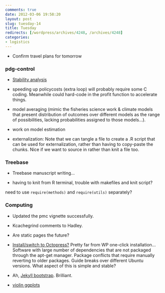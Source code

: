 ```yaml
---
comments: true
date: 2012-03-06 19:58:20
layout: post
slug: tuesday-14
title: Tuesday
redirects: [/wordpress/archives/4248, /archives/4248]
categories:
- logistics
---
```




  * Confirm travel plans for tomorrow





### pdg-control







  * [Stability analysis](https://github.com/cboettig/pdg_control/blob/master/inst/examples/stability.md)


  * speeding up policycosts (extra loop) will probably require some C coding.  Meanwhile could hard-code in the profit function to accelerate things.  


  * model averaging (mimic the fisheries science work & climate models that present distribution of outcomes over different models as the range of possibilities, lacking probabilities assigned to those models...). 


  * work on model estimation


  * externalization: Note that we can tangle a file to create a .R script that can be used for externalization, rather than having to copy-paste the chunks.  Nice if we want to source in rather than knit a file too.  





### Treebase







  * Treebase manuscript writing...


  * having to knit from R terminal, trouble with makefiles and knit script?  

need to use `require(methods)` and `require(utils)` separately?  





### Computing







  * Updated the pmc vignette successfully.  


  * Kcachegrind comments to Hadley.  


  * Are static pages the future?


  * [Install/switch to Octopress?](http://www.yodi.me/blog/2011/10/24/github-custom-domain-with-octopress-in-ubuntu-oneiric-11-dot-10/) Pretty far from WP one-click installation...  Software with large number of dependencies that are not packaged through the apt-get manager.  Package conflicts that require manually reverting to older packages. Guide breaks over different Ubuntu versions. What aspect of this is simple and stable?  


  * Ah, [Jekyll bootstrap](http://news.ycombinator.com/item?id=3521426). Brilliant.


  * [violin ggplots](https://groups.google.com/forum/?fromgroups#!topic/ggplot2-dev/tEF6Xou7yOA)



